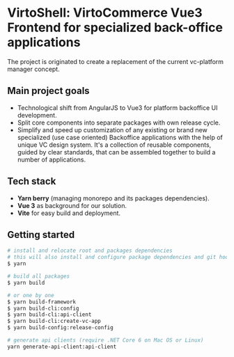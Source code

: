 # VirtoShell: VirtoCommerce Vue3 Frontend for specialized back-office applications

The project is originated to create a replacement of the current vc-platform manager concept.

## Main project goals

- Technological shift from AngularJS to Vue3 for platform backoffice UI development.
- Split core components into separate packages with own release cycle.
- Simplify and speed up customization of any existing or brand new specialized (use case oriented) Backoffice applications with the help of unique VC design system. It's a collection of reusable components, guided by clear standards, that can be assembled together to build a number of applications.

## Tech stack

- **Yarn berry** (managing monorepo and its packages dependencies).
- **Vue 3** as background for our solution.
- **Vite** for easy build and deployment.

## Getting started

```bash
# install and relocate root and packages dependencies
# this will also install and configure package dependencies and git hooks
$ yarn

# build all packages
$ yarn build

# or one by one
$ yarn build-framework
$ yarn build-cli:config
$ yarn build-cli:api-client
$ yarn build-cli:create-vc-app
$ yarn build-config:release-config

# generate api clients (require .NET Core 6 on Mac OS or Linux)
yarn generate-api-client:api-client
```
